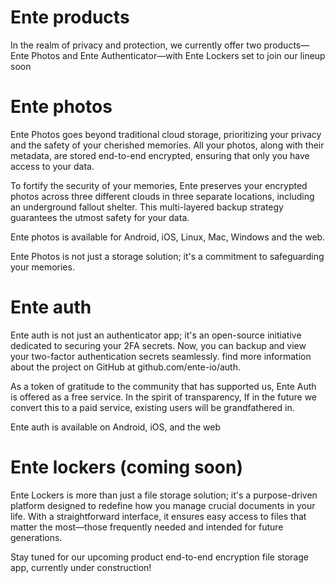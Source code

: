# Ente products

In the realm of privacy and protection, we currently offer two products—Ente
Photos and Ente Authenticator—with Ente Lockers set to join our lineup soon

# Ente photos

Ente Photos goes beyond traditional cloud storage, prioritizing your privacy and
the safety of your cherished memories. All your photos, along with their
metadata, are stored end-to-end encrypted, ensuring that only you have access to
your data.

To fortify the security of your memories, Ente preserves your encrypted photos
across three different clouds in three separate locations, including an
underground fallout shelter. This multi-layered backup strategy guarantees the
utmost safety for your data.

Ente photos is available for Android, iOS, Linux, Mac, Windows and the web.

Ente Photos is not just a storage solution; it's a commitment to safeguarding
your memories.

# Ente auth

Ente auth is not just an authenticator app; it's an open-source initiative
dedicated to securing your 2FA secrets. Now, you can backup and view your
two-factor authentication secrets seamlessly. find more information about the
project on GitHub at github.com/ente-io/auth.

As a token of gratitude to the community that has supported us, Ente Auth is
offered as a free service. In the spirit of transparency, If in the future we
convert this to a paid service, existing users will be grandfathered in.

Ente auth is available on Android, iOS, and the web

# Ente lockers (coming soon)

Ente Lockers is more than just a file storage solution; it's a purpose-driven
platform designed to redefine how you manage crucial documents in your life.
With a straightforward interface, it ensures easy access to files that matter
the most—those frequently needed and intended for future generations.

Stay tuned for our upcoming product end-to-end encryption file storage app,
currently under construction!
